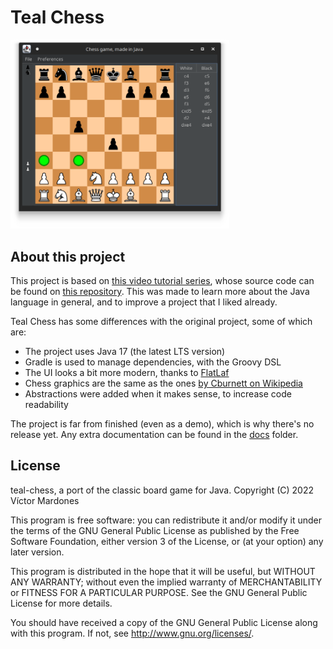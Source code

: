# Teal Chess

[<img src="assets/teal-chess.png" alt="Teal Chess" width="350"/>](assets/teal-chess.png)

## About this project

This project is based on [this video tutorial series](https://www.youtube.com/playlist?list=PLOJzCFLZdG4zk5d-1_ah2B4kqZSeIlWtt), whose source code can be found on [this repository](https://github.com/amir650/BlackWidow-Chess).
This was made to learn more about the Java language in general, and to improve a project that I liked already.

Teal Chess has some differences with the original project, some of which are:
- The project uses Java 17 (the latest LTS version)
- Gradle is used to manage dependencies, with the Groovy DSL
- The UI looks a bit more modern, thanks to [FlatLaf](https://www.formdev.com/flatlaf/)
- Chess graphics are the same as the ones [by Cburnett on Wikipedia](https://en.wikipedia.org/wiki/User:Cburnett/GFDL_images/Chess)
- Abstractions were added when it makes sense, to increase code readability

The project is far from finished (even as a demo), which is why there's no release yet.
Any extra documentation can be found in the [docs](docs) folder.

## License

teal-chess, a port of the classic board game for Java.
Copyright (C) 2022  Víctor Mardones

This program is free software: you can redistribute it and/or modify
it under the terms of the GNU General Public License as published by
the Free Software Foundation, either version 3 of the License, or
(at your option) any later version.

This program is distributed in the hope that it will be useful,
but WITHOUT ANY WARRANTY; without even the implied warranty of
MERCHANTABILITY or FITNESS FOR A PARTICULAR PURPOSE.  See the
GNU General Public License for more details.

You should have received a copy of the GNU General Public License
along with this program.  If not, see <http://www.gnu.org/licenses/>.
